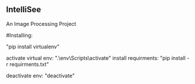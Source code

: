 ## IntelliSee
An Image Processing Project


#Installing: 

"pip install virtualenv"

activate virtual env: ".\env\Scripts\activate"
install requirments: "pip install -r requirments.txt"

deactivate env: "deactivate"
